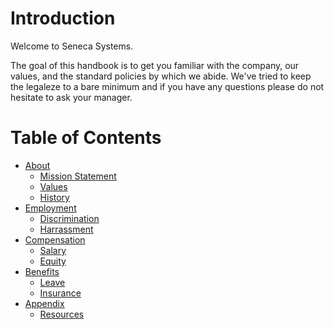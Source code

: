 # Introduction

Welcome to Seneca Systems.

The goal of this handbook is to get you familiar with the company, our values, and the standard policies by which we abide. We've tried to keep the legaleze to a bare minimum and if you have any questions please do not hesitate to ask your manager.

# Table of Contents

- [About](https://github.com/SenecaSystems/employee_handbook/tree/master/about)
  + [Mission Statement](https://github.com/SenecaSystems/employee_handbook/blob/master/about/mission-statement.markdown)
  + [Values](https://github.com/SenecaSystems/employee_handbook/blob/master/about/values.markdown)
  + [History](https://github.com/SenecaSystems/employee_handbook/blob/master/about/history.markdown)
- [Employment](https://github.com/SenecaSystems/employee_handbook/tree/master/employment)
  + [Discrimination](https://github.com/SenecaSystems/employee_handbook/blob/master/employment/discrimination.markdown)
  + [Harrassment](https://github.com/SenecaSystems/employee_handbook/blob/master/employment/harassment.markdown)
- [Compensation](https://github.com/SenecaSystems/employee_handbook/tree/master/compensation)
  + [Salary](https://github.com/SenecaSystems/employee_handbook/blob/master/compensation/salary.markdown)
  + [Equity](https://github.com/SenecaSystems/employee_handbook/blob/master/compensation/equity.markdown)
- [Benefits](https://github.com/SenecaSystems/employee_handbook/tree/master/benefits/)
  + [Leave](https://github.com/SenecaSystems/employee_handbook/blob/master/benefits/leave.markdown)
  + [Insurance](https://github.com/SenecaSystems/employee_handbook/blob/master/benefits/insurance.markdown)
- [Appendix](https://github.com/SenecaSystems/employee_handbook/tree/master/appendix/)
  + [Resources](https://github.com/SenecaSystems/employee_handbook/blob/master/appendix/resources.markdown)
